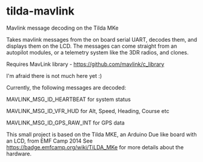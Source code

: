 # tilda-mavlink

Mavlink message decoding on the Tilda MKe

Takes mavlink messages from the on board serial UART, decodes them, and displays them on the LCD. The messages can come straight from an autopilot modules, or a telemetry system like the 3DR radios, and clones.

Requires MavLink library - https://github.com/mavlink/c_library

I'm afraid there is not much here yet :)

Currently, the following messages are decoded:

MAVLINK_MSG_ID_HEARTBEAT for system status

MAVLINK_MSG_ID_VFR_HUD for Alt, Speed, Heading, Course etc

MAVLINK_MSG_ID_GPS_RAW_INT for GPS data

This small project is based on the Tilda MKE, an Arduino Due like board with an LCD, from EMF Camp 2014
See https://badge.emfcamp.org/wiki/TiLDA_MKe for more details about the hardware.
